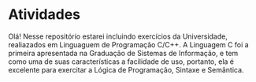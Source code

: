 # Atividades
 Olá! Nesse repositório estarei incluindo exercícios da Universidade, realiazados em Linguaguem de Programação C/C++.
 A Linguagem C foi a primeira apresentada na Graduação de Sistemas de Informação, e tem como uma de suas características
 a facilidade de uso, portanto, ela é excelente para exercitar a Lógica de Programação, Sintaxe e Semântica.

